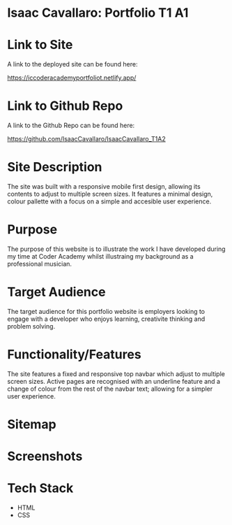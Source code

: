 # Isaac Cavallaro: Portfolio T1 A1

# Link to Site

A link to the deployed site can be found here:

https://iccoderacademyportfoliot.netlify.app/

# Link to Github Repo

A link to the Github Repo  can be found here:

https://github.com/IsaacCavallaro/IsaacCavallaro_T1A2

# Site Description

The site was built with a responsive mobile first design, allowing its contents to adjust to multiple screen sizes. It features a minimal design, colour pallette with a focus on a simple and accesible user experience.

# Purpose

The purpose of this website is to illustrate the work I have developed during my time at Coder Academy whilst illustraing my background as a professional musician.  

# Target Audience

The target audience for this portfolio website is employers looking to engage with a developer who enjoys learning, creativite thinking and problem solving.

# Functionality/Features

The site features a fixed and responsive top navbar which adjust to multiple screen sizes. Active pages are recognised with an underline feature and a change of colour from the rest of the navbar text; allowing for a simpler user experience.

# Sitemap

# Screenshots

# Tech Stack

- HTML
- CSS
